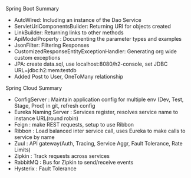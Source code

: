 Spring Boot Summary
- AutoWired: Including an instance of the Dao Service 
- ServletUriComponentsBuilder: Returning URI for objects created
- LinkBuilder: Returning links to other methods
- ApiModelProperty : Documenting the parameter types and examples
- JsonFilter: Filtering Responses
- CustomizedResponseEntityExceptionHandler: Generating org wide custom exceptions
- JPA: create data.sql, use localhost:8080/h2-console, set JDBC URL=jdbc:h2:mem:testdb
- Added Post to User, OneToMany relationship


Spring Cloud Summary
- ConfigServer : Maintain application config for multiple env (Dev, Test, Stage, Prod) in git, refresh config
- Eureka Naming Server : Services register, resolves service name to instance URL(round robin)
- Feign : make REST requests, setup to use Ribbon
- Ribbon : Load balanced inter service call, uses Eureka to make calls to service by name
- Zuul : API gateway(Auth, Tracing, Service Aggr, Fault Tolerance, Rate Limits)
- Zipkin : Track requests across services
- RabbitMQ : Bus for Zipkin to send/receive events
- Hysterix : Fault Tolerance
